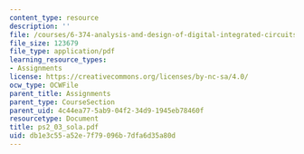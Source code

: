 ```yaml
---
content_type: resource
description: ''
file: /courses/6-374-analysis-and-design-of-digital-integrated-circuits-fall-2003/db1e3c55a52e7f79096b7dfa6d35a80d_ps2_03_sola.pdf
file_size: 123679
file_type: application/pdf
learning_resource_types:
- Assignments
license: https://creativecommons.org/licenses/by-nc-sa/4.0/
ocw_type: OCWFile
parent_title: Assignments
parent_type: CourseSection
parent_uid: 4c44ea77-5ab9-04f2-34d9-1945eb78460f
resourcetype: Document
title: ps2_03_sola.pdf
uid: db1e3c55-a52e-7f79-096b-7dfa6d35a80d
---
```

